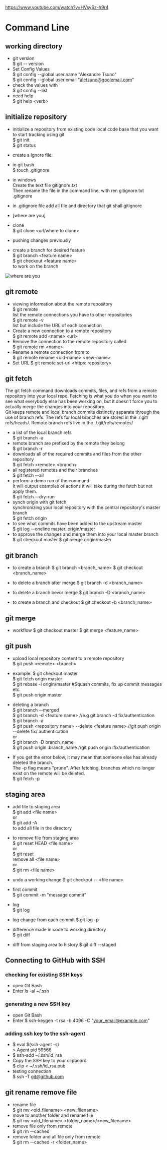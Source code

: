 https://www.youtube.com/watch?v=HVsySz-h9r4

# Command Line  
## working directory  
* git version  
$ git -- version  
* Set Config Values  
$ git config --global user.name "Alexandre Tsuno"  
$ git config --global user.email "aletsuno@goolemail.com"  
* check the values with  
$ git config --list  
* need help  
$ git help <verb\>  

## initialize repository  
* initialize a repository from existing code local code base that you want to
start tracking using git  
$ git init  
$ git status  
* create a ignore file:  
 * in git bash  
$ touch .gitignore  
 * in windows  
Create the text file gitignore.txt  
Then rename the file in the command line, with ren gitignore.txt .gitignore  
 * in .gitignore file add all file and directory that git shall gitignore  
* [where are you]  

* clone  
$ git clone <url/where to clone\>  
* pushing changes previously  

* create a branch for desired feature  
$ git branch <feature name\>  
$ git checkout <feature name\>  
to work on the branch  

![where are you](./46_GIT/where_are_now.JPG)  

## git remote  
* viewing information about the remote repository  
$ git remote  
list the remote connections you have to other repositories  
$ git remote -v  
list but include the URL of each connection  
* Create a new connection to a remote repository  
$ git remote add <name\> <url\>  
* Remove the connection to the remote repository called  
$ git remote rm <name\>  
* Rename a remote connection from to  
$ git remote rename <old-name\> <new-name\>  
* Set URL
$ git remote set-url <https: repository>

## git fetch  
The git fetch command downloads commits, files, and refs from a remote
repository into your local repo. Fetching is what you do when you want to
see what everybody else has been working on, but it doesn’t force you to
actually merge the changes into your repository.  
Git keeps remote and local branch commits distinctly separate through the
use of branch refs. The refs for local branches are stored in the ./.git/
refs/heads/. Remote branch refs live in the ./.git/refs/remotes/  
* a  list of the local branch refs  
$ git branch -a  
* remote branch are prefixed by the remote they belong  
$ git branch -r  
* downloads all of the required commits and files from the other repository  
$ git fetch <remote\> <branch\>  
* all registered remotes and their branches  
$ git fetch --all  
* perform a demo run of the command  
It will output examples of actions it will take during the fetch but not
apply them.  
$ git fetch --dry-run  
* synch origin with git fetch  
synchronizing your local repository with the central repository's master
branch  
$ git fetch origin  
 * to see what commits have been added to the upstream master  
 $ git log --oneline master..origin/master  
 * to approve the changes and merge them into your local master branch  
 $ git checkout master
 $ git merge origin/master

## git branch
* to create a branch
$ git branch <branch_name>
$ git checkout <branch_name>
* to delete a branch after merge
$ git branch -d <branch_name>  
* to delete a branch bevor merge
$ git branch -D <branch_name>

* to create a branch and checkout
$ git checkout -b <branch_name>

## git merge
* workflow
$ git checkout master
$ git merge <feature_name>

## git push  
* upload local repository content to a remote repository  
$ git push <remote\> <branch\>    
* example:
$ git checkout master  
$ git fetch origin master  
$ git rebase -i origin/master  \#Squash commits, fix up commit messages etc.  
$ git push origin master  
* deleting a branch  
$ git branch --merged  
$ git branch -d <feature name\>  //e.g git branch -d fix/authentication  
$ git branch -a  
$ git push <repository name\> --delete <feature name\>  //git push origin --delete fix/
authentication   
or  
$ git branch -D branch_name  
$ git push origin :branch_name //git push origin :fix/authentication  

* If you get the error below, it may mean that someone else has already deleted the branch.  
The -p flag means "prune". After fetching, branches which no longer exist on the remote will be
deleted.  
$ git fetch -p


## staging area  
* add file to staging area  
$ git add <file name\>  
or  
$ git add -A  
to add all file in the directory  
* to remove file from staging area  
$ git reset HEAD <file name\>  
or  
$ git reset  
remove all <file name\>  
or  
$ git rm <file name\>  
* undo a working change
$ git checkout -- <file name\>


* first commit  
$ git commit -m "message commit"  
* log  
$ git log  
* log change from each commit
$ git log -p
* difference made in code to working directory  
$ git diff  
* diff from staging area to history
$ git diff --staged

## Connecting to GitHub with SSH  
### checking for existing SSH keys  
* open Git Bash  
* Enter ls -al ~/.ssh  

### generating a new SSH key  
* open Git Bash  
* Enter $ ssh-keygen -t rsa -b 4096 -C "your_email@example.com"  

### adding ssh key to the ssh-agent  
* $ eval $(ssh-agent -s)  
\> Agent pid 59566  
* $ ssh-add ~/.ssh/id_rsa  
* Copy the SSH key to your clipboard  
$ clip < ~/.ssh/id_rsa.pub  
* testing connection  
$ ssh -T git@github.com  

## git rename remove file  
* rename file  
$ git mv <old_filename> <new_filename>  
* move to another folder and rename file  
$ git mv <old_filename> <folder_name>/<new_filename>  
* remove file only from remote  
$ git rm --cached <filename>  
* remove folder and all file only from remote  
$ git rm --cached -r <folder_name>

